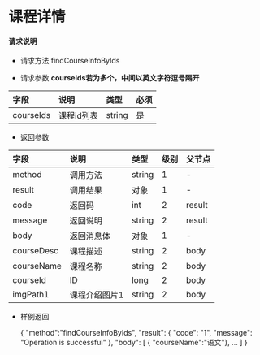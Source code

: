 # 课程详情

#### **请求说明**

* 请求方法 findCourseInfoByIds

* 请求参数
**courseIds若为多个，中间以英文字符逗号隔开**


| 字段 | 说明 | 类型 | 必须 |
| :--- | :--- | :--- | :--- |
| courseIds| 课程id列表 | string| 是 |

* 返回参数

| 字段 | 说明 | 类型 | 级别 | 父节点 |
| :--- | :--- | :--- | :--- | :--- |
| method| 调用方法 | string | 1 | - |
| result | 调用结果 | 对象 | 1 | - |
| code | 返回码| int | 2 | result |
| message| 返回说明 | string | 2 | result |
| body | 返回消息体 | 对象 | 1 | - |
| courseDesc| 课程描述 | string | 2 |body|
| courseName| 课程名称 | string | 2 |body|
| courseId| ID | long | 2 |body|
| imgPath1| 课程介绍图片1 | string | 2 |body|

* 样例返回

    
    {
    "method":"findCourseInfoByIds",
    "result":
        {
        "code": "1",
        "message": "Operation is successful"
        },
    "body":
        [
           { "courseName":"语文"},
            ...
        ]
    }